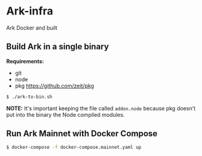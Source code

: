 # Ark-infra

Ark Docker and built

## Build Ark in a single binary

**Requirements:**

- git
- node
- pkg https://github.com/zeit/pkg

```bash
$ ./ark-to-bin.sh
```

**NOTE:** It's important keeping the file called `addon.node` because pkg doesn't put into the binary the Node compiled modules.

## Run Ark Mainnet with Docker Compose

```bash
$ docker-compose -f docker-compose.mainnet.yaml up
```
